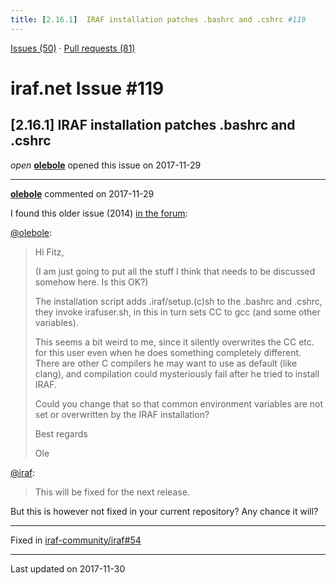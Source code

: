 ```yaml
---
title: [2.16.1]  IRAF installation patches .bashrc and .cshrc #119
---
```


[Issues (50)](https://iraf-community.github.io/iraf-v216/issues) · [Pull requests (81)](https://iraf-community.github.io/iraf-v216/issues/pulls)

# iraf.net Issue #119
## [2.16.1]  IRAF installation patches .bashrc and .cshrc
*open* **[olebole](https://github.com/olebole)** opened this issue on 2017-11-29

- - - -

**[olebole](https://github.com/olebole)** commented on 2017-11-29

I found this older issue (2014) [in the forum](http://iraf.net/forum/viewtopic.php?showtopic=1468325):  
  
[@olebole](https://github.com/olebole):  
> Hi Fitz,  
>  
> (I am just going to put all the stuff I think that needs to be discussed somehow here. Is this OK?)  
>   
> The installation script adds .iraf/setup.(c)sh to the .bashrc and .cshrc, they invoke irafuser.sh, in this in turn sets CC to gcc (and some other variables).  
>  
> This seems a bit weird to me, since it silently overwrites the CC etc. for this user even when he does something completely different. There are other C compilers he may want to use as default (like clang), and compilation could mysteriously fail after he tried to install IRAF.  
>  
> Could you change that so that common environment variables are not set or overwritten by the IRAF installation?  
>  
> Best regards  
>  
> Ole  
  
[@iraf](https://github.com/iraf):  
> This will be fixed for the next release.  
  
But this is however not fixed in your current repository? Any chance it will?

- - - -

Fixed in [iraf-community/iraf#54](https://github.com/iraf-community/iraf/pull/54)

- - - -

Last updated on 2017-11-30
